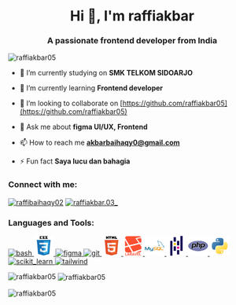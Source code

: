 <h1 align="center">Hi 👋, I'm raffiakbar</h1>
<h3 align="center">A passionate frontend developer from India</h3>

<p align="left"> <img src="https://komarev.com/ghpvc/?username=raffiakbar05&label=Profile%20views&color=0e75b6&style=flat" alt="raffiakbar05" /> </p>

- 🔭 I’m currently studying on **SMK TELKOM SIDOARJO**

- 🌱 I’m currently learning **Frontend developer**

- 👯 I’m looking to collaborate on [https://github.com/raffiakbar05](https://github.com/raffiakbar05)

- 💬 Ask me about **figma UI/UX, Frontend**

- 📫 How to reach me **akbarbaihaqy0@gmail.com**

- ⚡ Fun fact **Saya lucu dan bahagia**

<h3 align="left">Connect with me:</h3>
<p align="left">
<a href="https://linkedin.com/in/raffibaihaqy02" target="blank"><img align="center" src="https://raw.githubusercontent.com/rahuldkjain/github-profile-readme-generator/master/src/images/icons/Social/linked-in-alt.svg" alt="raffibaihaqy02" height="30" width="40" /></a>
<a href="https://instagram.com/raffiakbar.03_" target="blank"><img align="center" src="https://raw.githubusercontent.com/rahuldkjain/github-profile-readme-generator/master/src/images/icons/Social/instagram.svg" alt="raffiakbar.03_" height="30" width="40" /></a>
</p>

<h3 align="left">Languages and Tools:</h3>
<p align="left"> <a href="https://www.gnu.org/software/bash/" target="_blank" rel="noreferrer"> <img src="https://www.vectorlogo.zone/logos/gnu_bash/gnu_bash-icon.svg" alt="bash" width="40" height="40"/> </a> <a href="https://www.w3schools.com/css/" target="_blank" rel="noreferrer"> <img src="https://raw.githubusercontent.com/devicons/devicon/master/icons/css3/css3-original-wordmark.svg" alt="css3" width="40" height="40"/> </a> <a href="https://www.figma.com/" target="_blank" rel="noreferrer"> <img src="https://www.vectorlogo.zone/logos/figma/figma-icon.svg" alt="figma" width="40" height="40"/> </a> <a href="https://git-scm.com/" target="_blank" rel="noreferrer"> <img src="https://www.vectorlogo.zone/logos/git-scm/git-scm-icon.svg" alt="git" width="40" height="40"/> </a> <a href="https://www.w3.org/html/" target="_blank" rel="noreferrer"> <img src="https://raw.githubusercontent.com/devicons/devicon/master/icons/html5/html5-original-wordmark.svg" alt="html5" width="40" height="40"/> </a> <a href="https://laravel.com/" target="_blank" rel="noreferrer"> <img src="https://raw.githubusercontent.com/devicons/devicon/master/icons/laravel/laravel-plain-wordmark.svg" alt="laravel" width="40" height="40"/> </a> <a href="https://www.mysql.com/" target="_blank" rel="noreferrer"> <img src="https://raw.githubusercontent.com/devicons/devicon/master/icons/mysql/mysql-original-wordmark.svg" alt="mysql" width="40" height="40"/> </a> <a href="https://pandas.pydata.org/" target="_blank" rel="noreferrer"> <img src="https://raw.githubusercontent.com/devicons/devicon/2ae2a900d2f041da66e950e4d48052658d850630/icons/pandas/pandas-original.svg" alt="pandas" width="40" height="40"/> </a> <a href="https://www.php.net" target="_blank" rel="noreferrer"> <img src="https://raw.githubusercontent.com/devicons/devicon/master/icons/php/php-original.svg" alt="php" width="40" height="40"/> </a> <a href="https://www.python.org" target="_blank" rel="noreferrer"> <img src="https://raw.githubusercontent.com/devicons/devicon/master/icons/python/python-original.svg" alt="python" width="40" height="40"/> </a> <a href="https://scikit-learn.org/" target="_blank" rel="noreferrer"> <img src="https://upload.wikimedia.org/wikipedia/commons/0/05/Scikit_learn_logo_small.svg" alt="scikit_learn" width="40" height="40"/> </a> <a href="https://tailwindcss.com/" target="_blank" rel="noreferrer"> <img src="https://www.vectorlogo.zone/logos/tailwindcss/tailwindcss-icon.svg" alt="tailwind" width="40" height="40"/> </a> </p>

<p><img align="left" src="https://github-readme-stats.vercel.app/api/top-langs?username=raffiakbar05&show_icons=true&locale=en&layout=compact" alt="raffiakbar05" /></p>

<p>&nbsp;<img align="center" src="https://github-readme-stats.vercel.app/api?username=raffiakbar05&show_icons=true&locale=en" alt="raffiakbar05" /></p>

<p><img align="center" src="https://github-readme-streak-stats.herokuapp.com/?user=raffiakbar05&" alt="raffiakbar05" /></p>
